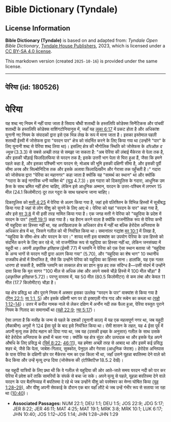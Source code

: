 # Bible Dictionary (Tyndale)

## License Information

**Bible Dictionary (Tyndale)** is based on and adapted from: _Tyndale Open Bible Dictionary_, [Tyndale House Publishers](https://tyndaleopenresources.com/), 2023, which is licensed under a [CC BY-SA 4.0 license](https://creativecommons.org/licenses/by-sa/4.0/legalcode.en).

This markdown version (created `2025-10-16`) is provided under the same license.



--------------------------------

## पेरिया (id: 180526)

पेरिया
======

यह शब्द नए नियम में नहीं पाया जाता है सिवाय चौथी शताब्दी के हस्तलिपि कोडेक्स सिनैटिकस और पांचवीं शताब्दी के हस्तलिपि कोडेक्स वाशिंगटोनियानुस में, जहाँ यह [लूका 6:17](https://ref.ly/Luke6:17) में प्रकट होता है और अधिकांश यूनानी नए नियम के संपादकों द्वारा इसे एक भिन्न लेख के रूप में माना जाता है। इसका इस्तेमाल पहली शताब्दी ईस्वी में जोसेफस द्वारा "यरदन पार" क्षेत्र को संदर्भित करने के लिए किया गया था (उन्होंने "पार" के लिए यूनानी शब्द से पेरिया शब्द लिया था)। इसलिए क्षेत्र की भौगोलिक स्थिति को जोसेफस के *वॉरऑफ़ द ज्यूस*  (3\.3\.3\) से सबसे अच्छी तरह से समझा जा सकता है: "अब पेरिया की लंबाई मैकेरस से पेला तक है, और इसकी चौड़ाई फिलदिलफिया से यरदन तक है; इसके उत्तरी भाग पेला से घिरा हुआ हैं, जैसा कि हमने पहले कहा है, और इसका पश्चिमी भाग यरदन से; मोआब की भूमि इसकी दक्षिणी सीमा है, और इसकी पूर्वी सीमा अरब और सिल्बोनिटिस तक और इसके अलावा फिलादिल्फ़ीन और गेरासा तक पहुँचती है।" गदारा को जोसेफस द्वारा "पेरिया का महानगर" कहा जाता है क्योंकि यह "सामर्थ का स्थान" था और क्योंकि "गदारा के कई नागरिक धनी व्यक्ति थे" (युद्ध 4\.7\.3\)। इस गदारा को दिकापुलिस के गदारा, आधुनिक उम क़ैस के साथ भ्रमित नहीं होना चाहिए, लेकिन इसे आधुनिक अम्मान, यरदन के उत्तर\-पश्चिम में लगभग 15 मील (24\.1 किलोमीटर) दूर तल गदुरा के साथ पहचाना जाना चाहिए।

दिकापुलिस को [मत्ती 4:25](https://ref.ly/Matt4:25) में पेरिया से अलग किया गया है, जहां इसे पलिश्तिन के विभिन्न हिस्सों में सूचीबद्ध किया गया है जहां से लोग यीशु को सुनने के लिए आए थे। पेरिया को यहां "यरदन के पार" कहा गया है, और इसे [मर 3:8](https://ref.ly/Mark3:8) में भी इसी तरह नामित किया गया है। एक जगह मत्ती ने पेरिया को "यहूदिया के प्रदेश में यरदन के पार" ([मत्ती 19:1](https://ref.ly/Matt19:1)) कहा गया है। यह हैरान करने वाला है क्योंकि राजनीतिक रूप से पेरिया कभी भी यहूदिया का हिस्सा नहीं था, यह अरखिलाउस के अधिकार क्षेत्र में नहीं था बल्कि हेरोदेस अन्तिपास के अधिकार क्षेत्र में था, जिसने गलील को भी नियंत्रित किया था। समानांतर गद्यांश [मर 10:1](https://ref.ly/Mark10:1) में लिखा है, "यहूदिया के सीमा\-क्षेत्र और यरदन के पार।" शायद मत्ती इस वाक्यांश का उपयोग पेरिया के उस हिस्से को संदर्भित करने के लिए कर रहे थे, जो राजनीतिक रूप से यहूदिया का हिस्सा नहीं था, लेकिन जनसंख्या में यहूदी था। अपनी *प्राकृतिक इतिहास* (ईस्वी 77\) में प्लयनि ने पेरिया को एक ऐसा स्थान बताया जो “यहूदिया के अन्य भागों से यरदन नदी द्वारा अलग किया गया” (5\.70\), और “यहूदिया का शेष भाग” 10 स्थानीय राजकीय क्षेत्रों में विभाजित है, जैसे कि उन्होंने पेरिया को यहूदिया का हिस्सा माना। हालांकि, यह एक गलत धारणा हो सकती है, क्योंकि प्लयनि का तत्काल क्षेत्र का ज्ञान कुछ हद तक संदिग्ध है—उसी संदर्भ में उन्होंने दावा किया कि मृत सागर "100 मील से अधिक लंबा और अपने सबसे चौड़े हिस्से में 100 मील चौड़ा" है (*प्राकृतिक इतिहास* 5\.72\)। परन्तु वास्तव में, यह 50 मील (80\.5 किलोमीटर) से कम लंबा और केवल 11 मील (17\.7 किलोमीटर) चौड़ा है।

यह क्षेत्र प्रसिद्ध था और पुराने नियम में अक्सर इसका उल्लेख “यरदन के पार” वाक्यांश से किया गया है ([गिन 22:1](https://ref.ly/Num22:1); [व्य 1:1, 5](https://ref.ly/Deut1:1)) और इसके दक्षिणी भाग पर दो इस्राएली गोत्र गाद और रूबेन का कब्ज़ा था ([यहो 1:12–14](https://ref.ly/Josh1:12-Josh1:14))। उत्तर में करीत नामक नाले से लेकर दक्षिण में अर्नोन नदी तक फैला हुआ, पेरिया वस्तुतः पुराने नियम के गिलाद का समानार्थी था ([यहो 22:9](https://ref.ly/Josh22:9); [न्या 5:17](https://ref.ly/Judg5:17))।

ऐसा लगता है कि मसीह के जन्म से पहले के दशकों (यूनानी काल) में यह एक महत्वपूर्ण नगर था, जब यहूदी (मैकाबीन) अगुवों ने 124 ईसा पूर्व के बाद इसे नियंत्रित किया था। रोमी शासन के तहत, यह 4 ईसा पूर्व में अपनी मृत्यु तक हेरोद महान को दिया गया था, जब यह (उसकी इच्छा के अनुसार) गलील के साथ उसके बेटे हेरोदेस अन्तिपास के हाथों में चला गया। क्योंकि यह क्षेत्र सुंदर और उत्पादक था और इसके पेड़ अपने औषधि के लिए प्रसिद्ध थे ([यिर्म 8:22](https://ref.ly/Jer8:22); [46:11](https://ref.ly/Jer46:11)), यह हमेशा अच्छी तरह से आबाद था और इसमें कई प्रसिद्ध शहर थे, जैसे कि पेला, जाबेश\-गिलाद, सुक्कोत, पेनुएल और गेरासा (आधुनिक जेराश)। हेरोदेस अन्तिपास के पास पेरिया के दक्षिणी छोर पर मैकेरस नाम का एक किला भी था, जहाँ उसने यूहन्ना बपतिस्मा देने वाले को कैद किया और उन्हें मृत्यु दण्ड दिया (जोसेफस की *एंटीक्विटिस* 18\.5\.2 देखें)।

यह यहूदी यात्रियों के लिए प्रथा थी कि वे गलील से यहूदिया की ओर आते\-जाते समय यरदन नदी को पार कर पेरिया में प्रवेश करें ताकि सामरियों के संपर्क से बचा जा सके। अपने मृत्यु से पहले, यूहन्ना बपतिस्मा देने वाले यरदन के पार बैतनिय्याह में बपतिस्मा दे रहे थे जब उन्होंने यीशु को परमेश्वर का मेम्ना घोषित किया ([यूह 1:28–29](https://ref.ly/John1:28-John1:29)), और यीशु अपनी सेवकाई के दौरान एक बार यहाँ लौटे थे जब उन्हें गंभीर रूप से सताया जा रहा था ([10:40](https://ref.ly/John10:40))।

* **Associated Passages:** NUM 22:1; DEU 1:1; DEU 1:5; JOS 22:9; JDG 5:17; JER 8:22; JER 46:11; MAT 4:25; MAT 19:1; MRK 3:8; MRK 10:1; LUK 6:17; JHN 10:40; JOS 1:12–JOS 1:14; JHN 1:28–JHN 1:29


